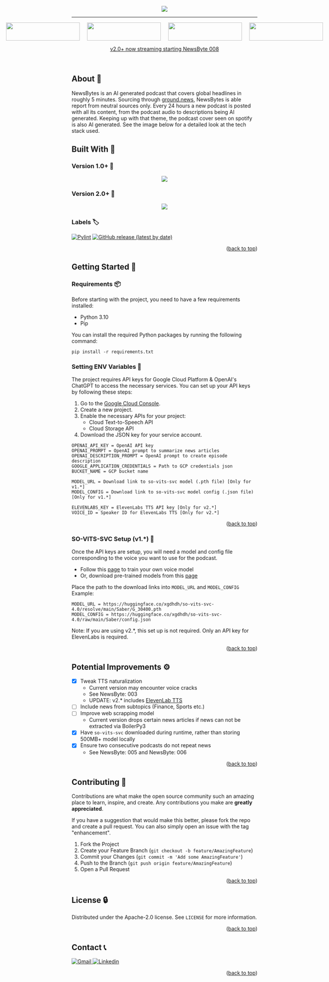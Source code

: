 <a name="readme-top"></a>
<p align="center">
    <img src="https://github.com/Zafirmk/NeutralNews-Podcast/blob/main/Images/heading.gif">
</p>

---

<div align="center">
  <div style="display: flex; justify-content: center;">
    <a href="https://open.spotify.com/show/1Q5FjHPnbtyz8shYBqqyXC" style="margin: 0px 10px; text-decoration: none;">
      <img src="https://github.com/Zafirmk/NeutralNews-Podcast/blob/main/Images/badges/badge_spotify.png" style="width: 200px; height: 49px;">
    </a>
    <a href="https://podcasts.apple.com/us/podcast/newsbytes/id1684407002" style="margin: 0px 10px; text-decoration: none;">
      <img src="https://github.com/Zafirmk/NeutralNews-Podcast/blob/main/Images/badges/badge_apple.svg" style="width: 200px; height: 49px;">
    </a>
    <a href="https://podcasts.google.com/feed/aHR0cHM6Ly9zdG9yYWdlLmdvb2dsZWFwaXMuY29tL25ldXRyYWxuZXdzLWF1ZGlvLWJ1Y2tldC9OZXdzQnl0ZV9SU1MueG1s" style="margin: 0px 10px; text-decoration: none;">
      <img src="https://github.com/Zafirmk/NeutralNews-Podcast/blob/main/Images/badges/badge_google.png" style="width: 200px; height: 49px;">
    </a>
    <a href="https://player.fm/series/newsbytes" style="margin: 0px 10px; text-decoration: none;">
      <img src="https://github.com/Zafirmk/NeutralNews-Podcast/blob/main/Images/badges/badge_playerfm.png" style="width: 200px; height: 49px;">
    </a>
  </div>
</div>

<p align="center">
    <a href="https://open.spotify.com/episode/5RBaj7sQxuPsYQXvKW4FcA?si=e036b95ea07a4df3">v2.0+ now streaming starting NewsByte 008</a>
</p>


<br/>

<!-- ABOUT THE PROJECT -->
## About 🔰

NewsBytes is an AI generated podcast that covers global headlines in roughly 5 minutes. Sourcing through [ground.news](https://www.ground.news), NewsBytes is able report from neutral sources only. Every 24 hours a new podcast is posted with all its content, from the podcast audio to descriptions being AI generated. Keeping up with that theme, the podcast cover seen on spotify is also AI generated. See the image below for a detailed look at the tech stack used.

## Built With 🔧

### Version 1.0+ 📌
<p align="center">
    <img src="https://github.com/Zafirmk/NeutralNews-Podcast/blob/main/Images/stack.png">
</p>

### Version 2.0+ 📌
<p align="center">
    <img src="https://github.com/Zafirmk/NeutralNews-Podcast/blob/main/Images/stackv2.png">
</p>

### Labels 🏷
[![Pylint](https://github.com/Zafirmk/NewsBytes/actions/workflows/pylint.yml/badge.svg)](https://github.com/Zafirmk/NewsBytes/actions/workflows/pylint.yml)
<a href="https://github.com/Zafirmk/NewsBytes/releases/tag/v1.0">
    <img alt="GitHub release (latest by date)" src="https://img.shields.io/github/v/release/Zafirmk/NewsBytes?color=green&label=Latest%20Release">
</a>

<p align="right">(<a href="#readme-top">back to top</a>)</p>

<!-- GETTING STARTED -->
## Getting Started 🔌

### Requirements 📦

Before starting with the project, you need to have a few requirements installed:

- Python 3.10
- Pip

You can install the required Python packages by running the following command:

```
pip install -r requirements.txt
```

### Setting ENV Variables 🔑

The project requires API keys for Google Cloud Platform & OpenAI's ChatGPT to access the necessary services.
You can set up your API keys by following these steps:

1. Go to the [Google Cloud Console](https://console.cloud.google.com/).
2. Create a new project.
3. Enable the necessary APIs for your project:
   - Cloud Text-to-Speech API
   - Cloud Storage API
4. Download the JSON key for your service account.

```
OPENAI_API_KEY = OpenAI API key
OPENAI_PROMPT = OpenAI prompt to summarize news articles
OPENAI_DESCRIPTION_PROMPT = OpenAI prompt to create episode description
GOOGLE_APPLICATION_CREDENTIALS = Path to GCP credentials json
BUCKET_NAME = GCP bucket name

MODEL_URL = Download link to so-vits-svc model (.pth file) [Only for v1.*]
MODEL_CONFIG = Download link to so-vits-svc model config (.json file) [Only for v1.*]

ELEVENLABS_KEY = ElevenLabs TTS API key [Only for v2.*]
VOICE_ID = Speaker ID for ElevenLabs TTS [Only for v2.*]
```
<p align="right">(<a href="#readme-top">back to top</a>)</p>


### SO-VITS-SVC Setup (v1.*) 🔩

Once the API keys are setup, you will need a model and config file corresponding to the voice you want to use for the podcast.

- Follow this [page](https://github.com/voicepaw/so-vits-svc-fork) to train your own voice model
- Or, download pre-trained models from this [page](https://huggingface.co/models?search=so-vits-svc-4.0)

Place the path to the download links into ``MODEL_URL`` and ``MODEL_CONFIG``
Example: 
```
MODEL_URL = https://huggingface.co/xgdhdh/so-vits-svc-4.0/resolve/main/Saber/G_30400.pth
MODEL_CONFIG = https://huggingface.co/xgdhdh/so-vits-svc-4.0/raw/main/Saber/config.json
```

Note: If you are using v2.*, this set up is not required. Only an API key for ElevenLabs is required.


<p align="right">(<a href="#readme-top">back to top</a>)</p>

<!-- POTENTIAL IMPROVEMENTS -->
## Potential Improvements ⚙️

- [X] Tweak TTS naturalization
    - Current version may encounter voice cracks
    - See NewsByte: 003
    - UPDATE: v2.* includes [ElevenLab TTS](https://beta.elevenlabs.io/speech-synthesis)
- [ ] Include news from subtopics (Finance, Sports etc.)
- [ ] Improve web scrapping model
    - Current version drops certain news articles if news can not be extracted via BoilerPy3
- [X] Have ``so-vits-svc`` downloaded during runtime, rather than storing 500MB+ model locally
- [X] Ensure two consecutive podcasts do not repeat news
    - See NewsByte: 005 and NewsByte: 006

<p align="right">(<a href="#readme-top">back to top</a>)</p>


<!-- CONTRIBUTING -->
## Contributing 📄

Contributions are what make the open source community such an amazing place to learn, inspire, and create. Any contributions you make are **greatly appreciated**.

If you have a suggestion that would make this better, please fork the repo and create a pull request. You can also simply open an issue with the tag "enhancement".

1. Fork the Project
2. Create your Feature Branch (`git checkout -b feature/AmazingFeature`)
3. Commit your Changes (`git commit -m 'Add some AmazingFeature'`)
4. Push to the Branch (`git push origin feature/AmazingFeature`)
5. Open a Pull Request

<p align="right">(<a href="#readme-top">back to top</a>)</p>

<!-- LICENSE -->
## License 🔒

Distributed under the Apache-2.0 license. See `LICENSE` for more information.

<p align="right">(<a href="#readme-top">back to top</a>)</p>


<!-- CONTACT -->
## Contact 📞

<a href="mailto:zafirmk0@gmail.com">
    <img src="https://img.shields.io/badge/Gmail-D14836?style=for-the-badge&logo=gmail&logoColor=white" alt="Gmail">
</a>

<a href="https://www.linkedin.com/in/zafirmk/">
    <img src="https://img.shields.io/badge/linkedin-%230077B5.svg?style=for-the-badge&logo=linkedin&logoColor=white" alt="Linkedin">
</a>

<p align="right">(<a href="#readme-top">back to top</a>)</p>
